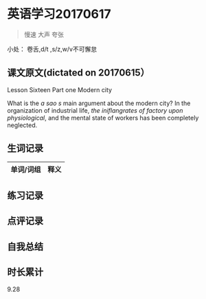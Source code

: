 # 英语学习20170617

> 慢速 大声 夸张

小处： 卷舌,d/t ,s/z,w/v不可懈怠

## 课文原文(dictated on 20170615）

Lesson Sixteen  Part one Modern city 

What is the _a sao s_ main argument about the modern city?
In the organization of industrial life, _the iniflangrates of factory upon physiological_, and the mental state of workers has been completely neglected.






































































































## 生词记录
| 单词/词组 | 释义  |
| :-----| :------|


## 练习记录

## 点评记录

## 自我总结

## 时长累计
9.28
